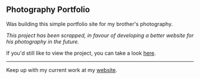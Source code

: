 ## Photography Portfolio

Was building this simple portfolio site for my brother's photography. 

*This project has been scrapped, in favour of developing a better website for his photography in the future.*

If you'd still like to view the project, you can take a look <a href="https://seb-jagoe.io/liam-pics/">here</a>.

<hr>

Keep up with my current work at my <a href="https://sebjagoe.com/">website</a>.
